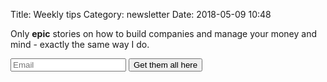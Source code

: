Title: Weekly tips
Category: newsletter
Date: 2018-05-09 10:48

Only <b>epic</b> stories on how to build companies and manage your money and mind - exactly the same way I do.

<div class="aside">
       <form method="post" class="sm:flex" action="https://sendfox.com/form/1we8gr/3ejnj0"
                                id="3ejnj0" data-async="true">
                                <input type="email"
                                    class="appearance-none block w-full px-3 py-3 border border-gray-300 text-base leading-6 rounded-md placeholder-gray-500 shadow-sm focus:outline-none focus:text-gray-800 focus:shadow-outline focus:border-blue-300 transition duration-150 ease-in-out sm:flex-1"
                                    placeholder="Email" name="email" required />
                                <!-- no botz please -->
                                <button
                                    class="mt-3 w-full px-6 py-3 border border-transparent text-base leading-6 font-medium rounded-md text-white bg-indigo-600 hover:bg-indigo-500 shadow-sm  focus:outline-none focus:shadow-outline active:bg-gray-900 transition duration-150 ease-in-out sm:mt-0 sm:ml-3 sm:flex-shrink-0 sm:inline-flex sm:items-center sm:w-auto"
                                    type="submit">Get them all here
                                </button>
                            </form>
                            <script src="https://sendfox.com/js/form.js"></script>
</div>